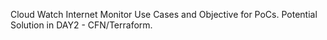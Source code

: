 Cloud Watch Internet Monitor 
Use Cases and Objective for PoCs.
Potential Solution in DAY2 - CFN/Terraform.







